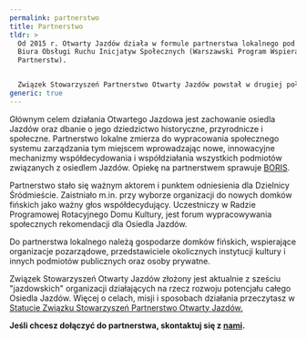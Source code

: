 ```yaml
---
permalink: partnerstwo
title: Partnerstwo
tldr: >
  Od 2015 r. Otwarty Jazdów działa w formule partnerstwa lokalnego pod opieką
  Biura Obsługi Ruchu Inicjatyw Społecznych (Warszawski Program Wspierania
  Partnerstw). 


  Związek Stowarzyszeń Partnerstwo Otwarty Jazdów powstał w drugiej połowie 2018 roku, jako formalne ciało Partnerstwa dla Osiedla Jazdów, aby skuteczniej reprezentować społeczność Osiedla przed urzędem m.st. Warszawy oraz pozyskiwać fundusze na wspólną działalność. 
generic: true
---
```

Głównym celem działania Otwartego Jazdowa jest zachowanie osiedla Jazdów oraz dbanie o jego dziedzictwo historyczne, przyrodnicze i społeczne. Partnerstwo lokalne zmierza do wypracowania społecznego systemu zarządzania tym miejscem wprowadzając nowe, innowacyjne mechanizmy współdecydowania i współdziałania wszystkich podmiotów związanych z osiedlem Jazdów. Opiekę na partnerstwem sprawuje [BORIS](https://www.facebook.com/stowarzyszenieboris/).

Partnerstwo stało się ważnym aktorem i punktem odniesienia dla Dzielnicy Śródmieście. Zaistniało m.in. przy wyborze organizacji do nowych domków fińskich jako ważny głos współdecydujący. Uczestniczy w Radzie Programowej Rotacyjnego Domu Kultury, jest forum wypracowywania społecznych rekomendacji dla Osiedla Jazdów.

Do partnerstwa lokalnego należą gospodarze domków fińskich, wspierające organizacje pozarządowe, przedstawiciele okolicznych instytucji kultury i innych podmiotów publicznych oraz osoby prywatne. 

Związek Stowarzyszeń Otwarty Jazdów złożony jest aktualnie z sześciu "jazdowskich" organizacji działających na rzecz rozwoju potencjału całego Osiedla Jazdów. Więcej o celach, misji i sposobach działania przeczytasz w[ Statucie Związku Stowarzyszeń Partnerstwo Otwarty Jazdów.](https://drive.google.com/file/d/1xXlxdlXRn6QKa5sg1v_M4x8Pu7N9iDov/view?usp=sharing)

**Jeśli chcesz dołączyć do partnerstwa, skontaktuj się z [nami](#oj-footer).**